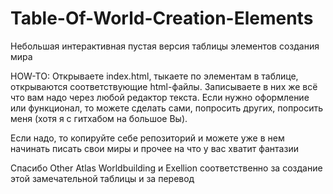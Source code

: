 # Table-Of-World-Creation-Elements
<p>Небольшая интерактивная пустая версия таблицы элементов создания мира</p>
<p>HOW-TO: Открываете index.html, тыкаете по элементам в таблице, открываются соответствующие html-файлы. Записываете в них же всё что вам надо через любой редактор текста. Если нужно оформление или функционал, то можете сделать сами, попросить других, попросить меня (хотя я с гитхабом на большое Вы).</p>
<p>Если надо, то копируйте себе репозиторий и можете уже в нем начинать писать свои миры и прочее на что у вас хватит фантазии</p>

Спасибо Other Atlas Worldbuilding и Exellion соответственно за создание этой замечательной таблицы и за перевод

